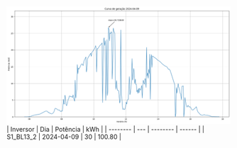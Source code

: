 ![My Image](09_04_2024-S1_BL13_2.png)
| Inversor | Dia | Potência | kWh    |
| -------- | --- | -------- | ------ |
| S1_BL13_2       | 2024-04-09  | 30       | 100.80 |